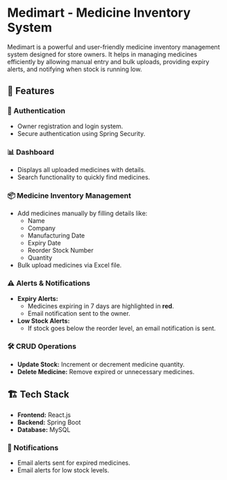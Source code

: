 # Medimart - Medicine Inventory System

Medimart is a powerful and user-friendly medicine inventory management system designed for store owners. It helps in managing medicines efficiently by allowing manual entry and bulk uploads, providing expiry alerts, and notifying when stock is running low.

## 🚀 Features

### 🔐 Authentication
- Owner registration and login system.
- Secure authentication using Spring Security.

### 📊 Dashboard
- Displays all uploaded medicines with details.
- Search functionality to quickly find medicines.

### 📦 Medicine Inventory Management
- Add medicines manually by filling details like:
  - Name
  - Company
  - Manufacturing Date
  - Expiry Date
  - Reorder Stock Number
  - Quantity
- Bulk upload medicines via Excel file.

### ⚠️ Alerts & Notifications
- **Expiry Alerts:**
  - Medicines expiring in 7 days are highlighted in **red**.
  - Email notification sent to the owner.
- **Low Stock Alerts:**
  - If stock goes below the reorder level, an email notification is sent.

### 🛠️ CRUD Operations
- **Update Stock:** Increment or decrement medicine quantity.
- **Delete Medicine:** Remove expired or unnecessary medicines.

## 🏗️ Tech Stack
- **Frontend:** React.js
- **Backend:** Spring Boot
- **Database:** MySQL

### 📩 Notifications
- Email alerts sent for expired medicines.
- Email alerts for low stock levels.
 
